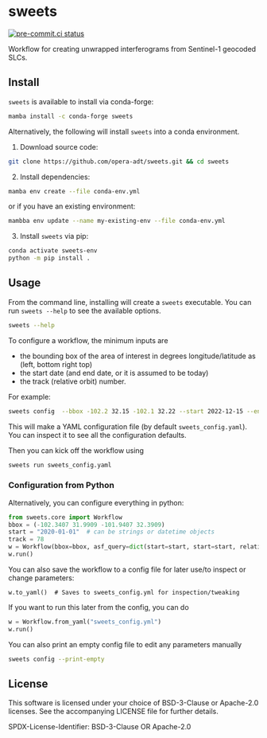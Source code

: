 # sweets
[![pre-commit.ci status](https://results.pre-commit.ci/badge/github/isce-framework/sweets/main.svg)](https://results.pre-commit.ci/latest/github/isce-framework/sweets/main)

Workflow for creating unwrapped interferograms from Sentinel-1 geocoded SLCs.

## Install

`sweets` is available to install via conda-forge:

```bash
mamba install -c conda-forge sweets
```

Alternatively, the following will install `sweets` into a conda environment.

1. Download source code:
```bash
git clone https://github.com/opera-adt/sweets.git && cd sweets
```
2. Install dependencies:
```bash
mamba env create --file conda-env.yml
```

or if you have an existing environment:
```bash
mambba env update --name my-existing-env --file conda-env.yml
```

3. Install `sweets` via pip:
```bash
conda activate sweets-env
python -m pip install .
```

## Usage

From the command line, installing will create a `sweets` executable. You can run `sweets --help` to see the available options.
```bash
sweets --help
```
To configure a workflow, the minimum inputs are
- the bounding box of the area of interest in degrees longitude/latitude as (left, bottom right top)
- the start date (and end date, or it is assumed to be today)
- the track (relative orbit) number.

For example:

```bash
sweets config  --bbox -102.2 32.15 -102.1 32.22 --start 2022-12-15 --end 2022-12-29 --track 78
```
This will make a YAML configuration file (by default `sweets_config.yaml`). You can inspect it to see all the configuration defaults.

Then you can kick off the workflow using
```bash
sweets run sweets_config.yaml
```

### Configuration from Python

Alternatively, you can configure everything in python:
```python
from sweets.core import Workflow
bbox = (-102.3407 31.9909 -101.9407 32.3909)
start = "2020-01-01"  # can be strings or datetime objects
track = 78
w = Workflow(bbox=bbox, asf_query=dict(start=start, start=start, relativeOrbit=track))
w.run()
```

You can also save the workflow to a config file for later use/to inspect or change parameters:
```
w.to_yaml()  # Saves to sweets_config.yml for inspection/tweaking
```

If you want to run this later from the config, you can do
```python
w = Workflow.from_yaml("sweets_config.yml")
w.run()
```

You can also print an empty config file to edit any parameters manually

```bash
sweets config --print-empty
```

## License

This software is licensed under your choice of BSD-3-Clause or Apache-2.0 licenses. See the accompanying LICENSE file for further details.

SPDX-License-Identifier: BSD-3-Clause OR Apache-2.0
